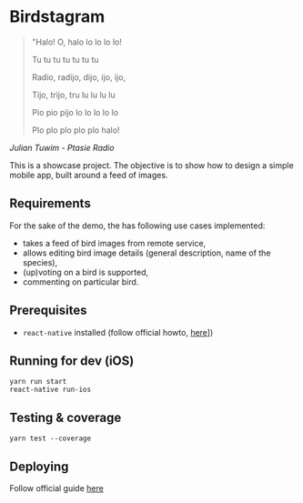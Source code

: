 # Birdstagram

> "Halo! O, halo lo lo lo lo!
>
>  Tu tu tu tu tu tu tu
>
>  Radio, radijo, dijo, ijo, ijo,
>
>  Tijo, trijo, tru lu lu lu lu
>
>  Pio pio pijo lo lo lo lo lo
>
>  Plo plo plo plo plo halo!

_Julian Tuwim - Ptasie Radio_


This is a showcase project. The objective is to show how to design a simple mobile app, built around a feed of images.

## Requirements
For the sake of the demo, the has following use cases implemented:
- takes a feed of bird images from remote service,
- allows editing bird image details (general description, name of the species),
- (up)voting on a bird is supported,
- commenting on particular bird.


## Prerequisites
- `react-native` installed (follow official howto, [here](https://facebook.github.io/react-native/docs/getting-started)])
 
## Running for dev (iOS)
```
yarn run start
react-native run-ios
```

## Testing & coverage
```
yarn test --coverage
```

## Deploying
Follow official guide [here](https://facebook.github.io/react-native/docs/running-on-device#building-your-app-for-production)
